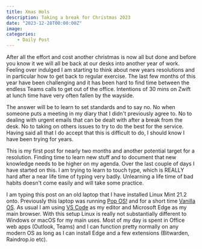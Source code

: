 ```yaml
---
title: Xmas Hols
description: Taking a break for Christmas 2023
date: "2023-12-28T00:00:00Z"
image: 
categories:
    - Daily Post
---
```

After all the effort and cost another christmas is now all but done and before you know it we will all be back at our desks into another year of work. Feeling over indulged I am starting to think about new years resolutions and in particular how to get back to regular exercise. The last few months of this year have been challenging and it has been hard to find time between the endless Teams calls to get out of the office. Intentions of 30 mins on Zwift at lunch time have very often fallen by the wayside.

The answer will be to learn to set standards and to say no. No when someone puts a meeting in my diary that I didn't previously agree to. No to dealing with urgent emails that can be dealt with after a break from the desk. No to taking on others issues to try to do the best for the service. Having said all that I do accept that this is difficult to do, I should know I have been trying for years.

This is my first post for nearly two months and another potential target for a resolution. Finding time to learn new stuff and to document that new knowledge needs to be higher on my agenda. Over the last couple of days I have started on this. I am trying to learn to touch type, which is REALLY hard after a near life time of typing very badly. Unlearning a life time of bad habits doesn't come easily and will take some practice.

I am typing this post on an old laptop that I have installed Linux Mint 21.2 onto. Previously this laptop was running [Pop OS!](https://pop.system76.com/) and for a short time [Vanilla OS](https://vanillaos.org). As usual I am using [VS Code](https://code.visualstudio.com/Download) as my editor and Microsoft Edge as my main browser. With this setup Linux is really not substantially different to Windows or macOS for my main uses. Most of my day is spent in Office web apps (Outlook, Teams) and I can function pretty normally on any modern OS as long as I can install Edge and a few extensions (Bitwarden, Raindrop.io etc).
